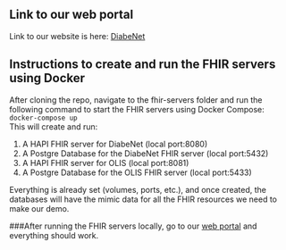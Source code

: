 ## Link to our web portal
Link to our website is here: [DiabeNet](https://echo-xiangchen.github.io/792-PHR-web/)

## Instructions to create and run the FHIR servers using Docker
After cloning the repo, navigate to the fhir-servers folder and run the following command to start the FHIR servers using Docker Compose: `docker-compose up`       
This will create and run:          
1. A HAPI FHIR server for DiabeNet (local port:8080)          
2. A Postgre Database for the DiabeNet FHIR server (local port:5432)          
3. A HAPI FHIR server for OLIS (local port:8081)          
4. A Postgre Database for the OLIS FHIR server (local port:5433)

Everything is already set (volumes, ports, etc.), and once created, the databases will have the mimic data for all the FHIR resources we need to make our demo.

###After running the FHIR servers locally, go to our [web portal](https://echo-xiangchen.github.io/792-PHR-web/) and everything should work.
